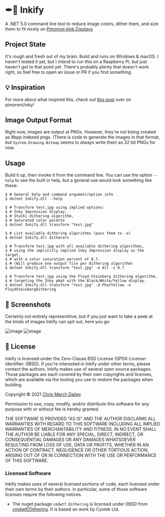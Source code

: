 # ✒🌈 Inkify
A .NET 5.0 command line tool to reduce image colors, dither them, and size them to fit nicely on [Pimoroni eInk Displays](https://shop.pimoroni.com/collections/pimoroni?filter=e-ink+Displays)

## Project State
It's rough and fresh out of my brain. Build and runs on Windows & macOS. I haven't tested it yet, but I intend to run this on a Raspberry Pi, but just haven't got to that point yet. There's probably plenty that doesn't work right, so feel free to open an issue or PR if you find something.

## 💡 Inspiration
For more about what inspired this, check out [this post](https://github.com/pimoroni/inky/issues/126) over on pimoroni/inky!

## Image Output Format
Right now, images are output at PNGs. However, they're not being created as 8bpp indexed pngs. (There is code to generate the images in that format, but `System.Drawing.Bitmap` seems to always write them as 32 bit PNGs for now.

## Usage
Build it up, then invoke it from the command line. You can use the option `--help` to see the built in help, but a general use would look something like these:

```shell
$ # General help and command argument/option info
$ dotnet Inkify.dll --help

$ # Transform test.jpg using implied options:
$ # Inky Impression display,
$ # Stucki dithering algorithm,
$ # Saturated color palette
$ dotnet Inkify.dll transform "test.jpg"

$ # List available dithering algorithms (pass them to -e)
$ dotnet Inkify.dll ditherers

$ # Transform test.jpg with all available dithering algorithms,
$ # using the implicitly implied Inky Impression display as the target,
$ # with a color saturation percent of 0.7.
$ # (Will produce one output file per dithering algorithm)
$ dotnet Inkify.dll transform "test.jpg" -e All -s 0.7

$ # Transform test.jpg using the Floyd-Steinberg dithering algorithm,
$ # targeting the Inky pHat with the Black/White/Yellow display.
$ dotnet Inkify.dll transform "test.jpg" -d PhatYellow -e FloydSteinbergDithering
```

## 🌄 Screenshots
Certainly not entirely representitive, but if you just want to take a peek at the kinds of images Inkify can spit out, here you go:

![image](https://user-images.githubusercontent.com/602691/132973032-2a6bd37b-08bf-4baa-a01a-5d24d50dc9f6.png)
![image](https://user-images.githubusercontent.com/602691/132973192-8266861d-87d2-4bb9-833d-f3792b39c777.png)

## 📝 License

Inkify is licensed under the Zero-Clause BSD License (SPDX-License-Identifier: 0BSD). If you're interested in Inkify under other terms, please contact the authors. Inkify makes use of several open source packages. Those packages are each covered by their own copyrights and licenses, which are available via the tooling you use to restore the packages when building.

Copyright © 2021 [Chris March Dailey](https://cmd.wtf)

Permission to use, copy, modify, and/or distribute this software for any purpose with or without fee is hereby granted.

THE SOFTWARE IS PROVIDED "AS IS" AND THE AUTHOR DISCLAIMS ALL WARRANTIES WITH REGARD TO THIS SOFTWARE INCLUDING ALL IMPLIED WARRANTIES OF MERCHANTABILITY AND FITNESS. IN NO EVENT SHALL THE AUTHOR BE LIABLE FOR ANY SPECIAL, DIRECT, INDIRECT, OR CONSEQUENTIAL DAMAGES OR ANY DAMAGES WHATSOEVER RESULTING FROM LOSS OF USE, DATA OR PROFITS, WHETHER IN AN ACTION OF CONTRACT, NEGLIGENCE OR OTHER TORTIOUS ACTION, ARISING OUT OF OR IN CONNECTION WITH THE USE OR PERFORMANCE OF THIS SOFTWARE.

### Licensed Software

Inkify makes uses of several licensed portions of code, each licensed under their own terms by their authors. In particular, some of those software licenses require the following notices.

 - The nuget package `cmdwtf.Dithering` is licensed under 0BSD from [cmdwtf/Dithering](https://github.com/cmdwtf/Dithering/blob/main/LICENSE). It is based on work by Cyotek Ltd.
 
